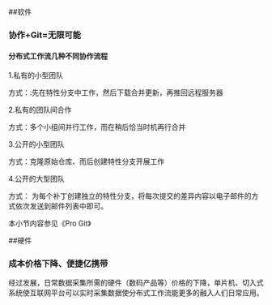 ##软件

### **协作+Git=无限可能**

#### 分布式工作流几种不同协作流程

1.私有的小型团队

方式：:先在特性分支中工作，然后下载合并更新，再推回远程服务器

2.私有的团队间合作

方式：多个小组间并行工作，而在稍后恰当时机再行合并

3.公开的小型团队

方式：克隆原始仓库、而后创建特性分支开展工作

4.公开的大型团队

方式： 为每个补丁创建独立的特性分支，将每次提交的差异内容以电子邮件的方式依次发送到邮件列表中即可。

本小节内容参见《Pro Git》

##硬件

### 成本价格下降、便捷亿携带

经过发展，日常数据采集所需的硬件（数码产品等）价格的下降，单片机、切入式系统使互联网平台可以实时采集数据使分布式工作流能更多的融入人们日常应用。



